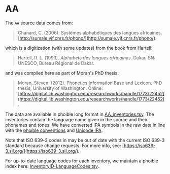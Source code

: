 # AA

The `AA` source data comes from:

> Chanard, C. (2006). Systèmes alphabétiques des langues africaines. [http://sumale.vjf.cnrs.fr/phono/](http://sumale.vjf.cnrs.fr/phono/).

which is a digitization (with some updates) from the book from Hartell:

> Hartell, R. L. (1993). *Alphabets des langues africaines*. Dakar, SN: UNESCO, Bureau Régional de Dakar.

and was compiled here as part of Moran's PhD thesis:

> Moran, Steven. (2012). Phonetics Information Base and Lexicon. PhD thesis, University of Washington. Online: [https://digital.lib.washington.edu/researchworks/handle/1773/22452](https://digital.lib.washington.edu/researchworks/handle/1773/22452).

The data are available in phoible long format in [AA_inventories.tsv](AA_inventories.tsv). The inventories contain the language name given in the source and their phonemes and tones. We have converted IPA symbols in the raw data in line with the [phoible conventions](http://phoible.github.io/conventions/) and [Unicode IPA](http://langsci-press.org/catalog/book/176).

Note that ISO 639-3 codes in may be out of date with the current ISO 639-3 standard because change requests. For more info, see: [https://iso639-3.sil.org/](https://iso639-3.sil.org/).

For up-to-date language codes for each inventory, we maintain a phoible index here:
[InventoryID-LanguageCodes.tsv](../../mappings/InventoryID-LanguageCodes.tsv).